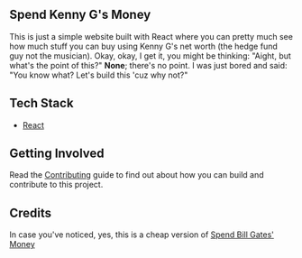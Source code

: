 ## Spend Kenny G's Money  

This is just a simple website built with React where you can pretty much see how much stuff you can buy using Kenny G's net worth (the hedge fund guy not the musician).
Okay, okay, I get it, you might be thinking: "Aight, but what's the point of this?" **None**; there's no point. I was just bored and said: "You know what? Let's build this 'cuz why not?"

## Tech Stack
- [React](https://reactjs.org/)


## Getting Involved
Read the [Contributing](./CONTRIBUTING.md) guide to find out about how you can build and contribute to this project.

## Credits
In case you've noticed, yes, this is a cheap version of [Spend Bill Gates' Money](https://neal.fun/spend/)


